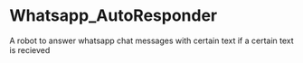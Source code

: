 # Whatsapp_AutoResponder
 A robot to answer whatsapp chat messages with certain text if a certain text is recieved
